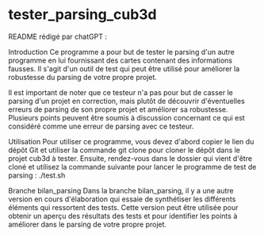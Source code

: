 # tester_parsing_cub3d

README rédigé par chatGPT :

Introduction
Ce programme a pour but de tester le parsing d'un autre programme en lui fournissant des cartes contenant des informations fausses. Il s'agit d'un outil de test qui peut être utilisé pour améliorer la robustesse du parsing de votre propre projet.

Il est important de noter que ce testeur n'a pas pour but de casser le parsing d'un projet en correction, mais plutôt de découvrir d'éventuelles erreurs de parsing de son propre projet et améliorer sa robustesse. Plusieurs points peuvent être soumis à discussion concernant ce qui est considéré comme une erreur de parsing avec ce testeur.

Utilisation
Pour utiliser ce programme, vous devez d'abord copier le lien du dépôt Git et utiliser la commande git clone pour cloner le dépôt dans le projet cub3d à tester.
Ensuite, rendez-vous dans le dossier qui vient d'être cloné et utilisez la commande suivante pour lancer le programme de test de parsing : ./test.sh


Branche bilan_parsing
Dans la branche bilan_parsing, il y a une autre version en cours d'élaboration qui essaie de synthétiser les différents éléments qui ressortent des tests. Cette version peut être utilisée pour obtenir un aperçu des résultats des tests et pour identifier les points à améliorer dans le parsing de votre propre projet.
